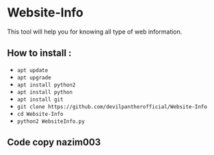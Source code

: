# Website-Info
This tool will help you for knowing all type of web information.

## How to install :

* `apt update`
* `apt upgrade`
* `apt install python2`
* `apt install python`
* `apt install git`
* `git clone https://github.com/devilpantherofficial/Website-Info`
* `cd Website-Info`
* `python2 WebsiteInfo.py`


## Code copy nazim003
